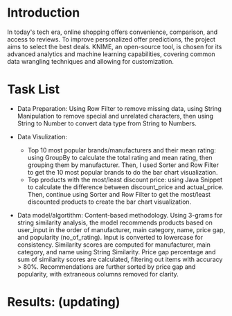 # Introduction
In today's tech era, online shopping offers convenience, comparison, and access to reviews. To improve personalized offer predictions, the project aims to select the best deals. KNIME, an open-source tool, is chosen for its advanced analytics and machine learning capabilities, covering common data wrangling techniques and allowing for customization.


# Task List
- Data Preparation: Using Row Filter to remove missing data, using String Manipulation to remove special and unrelated characters, then using String to Number to convert data type from String to Numbers.

- Data Visulization: 
  - Top 10 most popular brands/manufacturers and their mean rating: using GroupBy to calculate the total rating and mean rating, then grouping them by manufacturer. Then, I used Sorter and Row Filter to get the 10 most popular brands to do the bar chart visualization. 
  - Top products with the most/least discount price: using Java Snippet to calculate the difference between discount_price and actual_price. Then, continue using Sorter and Row Filter to get the most/least discounted products to create the bar chart visualization. 

- Data model/algortithm: Content-based methodology. 
    Using 3-grams for string similarity analysis, the model recommends products based on user_input in the order of manufacturer, main category, name, price gap, and popularity (no_of_rating). Input is converted to lowercase for consistency. Similarity scores are computed for manufacturer, main category, and name using String Similarity. Price gap percentage and sum of similarity scores are calculated, filtering out items with accuracy > 80%. Recommendations are further sorted by price gap and popularity, with extraneous columns removed for clarity.


# Results: (updating)
